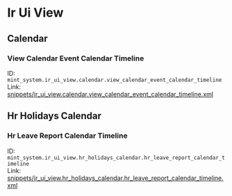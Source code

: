 # Ir Ui View
## Calendar  
### View Calendar Event Calendar Timeline  
ID: `mint_system.ir_ui_view.calendar.view_calendar_event_calendar_timeline`  
Link: [snippets/ir_ui_view.calendar.view_calendar_event_calendar_timeline.xml](https://github.com/Mint-System/Odoo-Development/tree/14.0/snippets/ir_ui_view.calendar.view_calendar_event_calendar_timeline.xml)

## Hr Holidays Calendar  
### Hr Leave Report Calendar Timeline  
ID: `mint_system.ir_ui_view.hr_holidays_calendar.hr_leave_report_calendar_timeline`  
Link: [snippets/ir_ui_view.hr_holidays_calendar.hr_leave_report_calendar_timeline.xml](https://github.com/Mint-System/Odoo-Development/tree/14.0/snippets/ir_ui_view.hr_holidays_calendar.hr_leave_report_calendar_timeline.xml)

